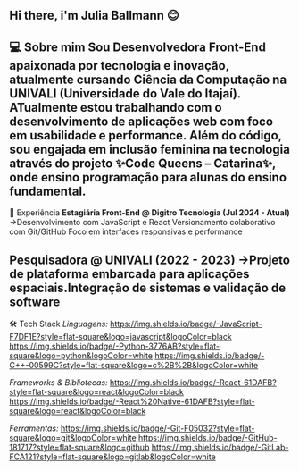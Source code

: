 ## Hi there, i'm Julia Ballmann 😊

💻 Sobre mim
Sou Desenvolvedora Front-End apaixonada por tecnologia e inovação, atualmente cursando Ciência da Computação na UNIVALI (Universidade do Vale do Itajaí). ATualmente estou trabalhando com o desenvolvimento de aplicações web com foco em usabilidade e performance.
Além do código, sou engajada em inclusão feminina na tecnologia através do projeto ✨Code Queens – Catarina✨, onde ensino programação para alunas do ensino fundamental.
--------------------------------------------------------------------------------------------------
🚀 Experiência
**Estagiária Front-End @ Digitro Tecnologia (Jul 2024 - Atual)**
->Desenvolvimento com JavaScript e React
Versionamento colaborativo com Git/GitHub
Foco em interfaces responsivas e performance

**Pesquisadora @ UNIVALI (2022 - 2023)**
->Projeto de plataforma embarcada para aplicações espaciais.Integração de sistemas e validação de software
--------------------------------------------------------------------------------------------------
🛠️ Tech Stack
*Linguagens:*
https://img.shields.io/badge/-JavaScript-F7DF1E?style=flat-square&logo=javascript&logoColor=black
https://img.shields.io/badge/-Python-3776AB?style=flat-square&logo=python&logoColor=white
https://img.shields.io/badge/-C++-00599C?style=flat-square&logo=c%2B%2B&logoColor=white

*Frameworks & Bibliotecas:*
https://img.shields.io/badge/-React-61DAFB?style=flat-square&logo=react&logoColor=black
https://img.shields.io/badge/-React%20Native-61DAFB?style=flat-square&logo=react&logoColor=black

*Ferramentas:*
https://img.shields.io/badge/-Git-F05032?style=flat-square&logo=git&logoColor=white
https://img.shields.io/badge/-GitHub-181717?style=flat-square&logo=github
https://img.shields.io/badge/-GitLab-FCA121?style=flat-square&logo=gitlab&logoColor=white
